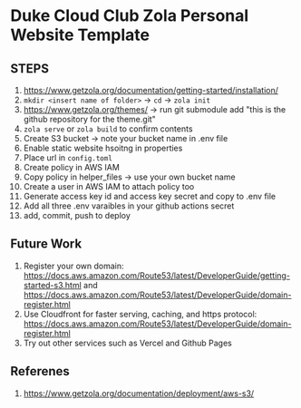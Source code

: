 # Duke Cloud Club Zola Personal Website Template 

## STEPS
1. https://www.getzola.org/documentation/getting-started/installation/
2. `mkdir <insert name of folder>` -> `cd` -> `zola init`
3. https://www.getzola.org/themes/ -> run git submodule add "this is the github repository for the theme.git"
4. `zola serve` or `zola build` to confirm contents 
5. Create S3 bucket -> note your bucket name in .env file
6. Enable static website hsoitng in properties 
7. Place url in `config.toml` 
8. Create policy in AWS IAM 
9. Copy policy in helper_files -> use your own bucket name 
10. Create a user in AWS IAM to attach policy too
11. Generate access key id and access key secret and copy to .env file 
12. Add all three .env varaibles in your github actions secret 
13. add, commit, push to deploy 

## Future Work 
1. Register your own domain: https://docs.aws.amazon.com/Route53/latest/DeveloperGuide/getting-started-s3.html and https://docs.aws.amazon.com/Route53/latest/DeveloperGuide/domain-register.html
2. Use Cloudfront for faster serving, caching, and https protocol: https://docs.aws.amazon.com/Route53/latest/DeveloperGuide/domain-register.html
3. Try out other services such as Vercel and Github Pages


## Referenes
1. https://www.getzola.org/documentation/deployment/aws-s3/